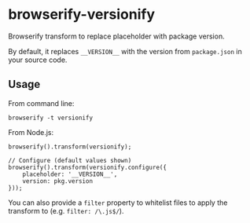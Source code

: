 # browserify-versionify

Browserify transform to replace placeholder with package version.

By default, it replaces `__VERSION__` with the version from `package.json` in your source code.

## Usage

From command line:

    browserify -t versionify

From Node.js:

    browserify().transform(versionify);

    // Configure (default values shown)
    browserify().transform(versionify.configure({
        placeholder: '__VERSION__',
        version: pkg.version
    }));

You can also provide a `filter` property to whitelist files to apply the transform to (e.g. `filter: /\.js$/`).

